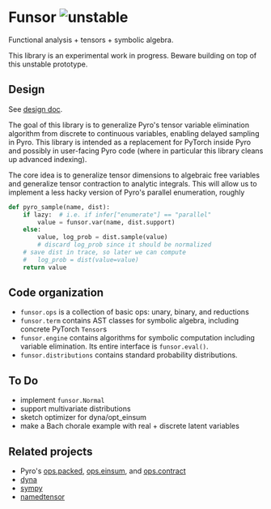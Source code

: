 # Funsor ![unstable](https://img.shields.io/badge/status-unstable-red.svg)

Functional analysis + tensors + symbolic algebra.

This library is an experimental work in progress.
Beware building on top of this unstable prototype.

## Design

See [design doc](https://docs.google.com/document/d/1LUj-oV5hJe74HJWKtog07Qrcaq4uhZQ5NuYuRevaVFo).

The goal of this library is to generalize Pyro's tensor variable elimination
algorithm from discrete to continuous variables, enabling delayed sampling in
Pyro.  This library is intended as a replacement for PyTorch inside Pyro and
possibly in user-facing Pyro code (where in particular this library cleans up
advanced indexing).

The core idea is to generalize tensor dimensions to algebraic free variables
and generalize tensor contraction to analytic integrals. This will allow us to implement a less hacky version of Pyro's parallel enumeration, roughly

```py
def pyro_sample(name, dist):
    if lazy:  # i.e. if infer["enumerate"] == "parallel"
        value = funsor.var(name, dist.support)
    else:
        value, log_prob = dist.sample(value)
        # discard log_prob since it should be normalized
    # save dist in trace, so later we can compute
    #   log_prob = dist(value=value)
    return value
```

## Code organization

- `funsor.ops` is a collection of basic ops: unary, binary, and reductions
- `funsor.term` contains AST classes for symbolic algebra, including concrete
  PyTorch `Tensor`s
- `funsor.engine` contains algorithms for symbolic computation including
  variable elimination. Its entire interface is `funsor.eval()`.
- `funsor.distributions` contains standard probability distributions.

## To Do

- implement `funsor.Normal`
- support multivariate distributions
- sketch optimizer for dyna/opt\_einsum
- make a Bach chorale example with real + discrete latent variables

## Related projects

- Pyro's [ops.packed](https://github.com/uber/pyro/blob/dev/pyro/ops/packed.py),
  [ops.einsum](https://github.com/uber/pyro/blob/dev/pyro/ops/einsum), and
  [ops.contract](https://github.com/uber/pyro/blob/dev/pyro/ops/contract.py)
- [dyna](http://www.cs.jhu.edu/~nwf/datalog20-paper.pdf) 
- [sympy](https://www.sympy.org/en/index.html)
- [namedtensor](https://github.com/harvardnlp/namedtensor)
